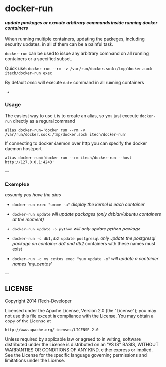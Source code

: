 # docker-run
#### *update packages or execute arbitrary commands inside running docker containers*

When running multiple containers, updating the packeges, including security updates, in all of them can be a painful task.

`docker-run` can be used to issue any arbitrary command on all running containers or a specified subset.

Quick use: `docker run --rm -v /var/run/docker.sock:/tmp/docker.sock itech/docker-run exec`

By default *exec* will execute `date` command in all running containers

-
### Usage

The easiest way to use it is to create an alias, so you just execute `docker-run` directly as a regural command

`alias docker-run='docker run --rm -v /var/run/docker.sock:/tmp/docker.sock itech/docker-run'`

If connecting to docker daemon over http you can specify the docker daemon host:port

`alias docker-run='docker run --rm itech/docker-run --host http://127.0.0.1:4243'`

--

### Examples
*assumig you have the alias*

- `docker-run exec "uname -a"` 
  *display the kernel in each container*

- `docker-run update`
 *will update packages (only debian/ubuntu containers at the moment)*
- `docker-run update -p python`
  *will only update python package*

- `docker-run -c db1,db2 update postgresql`
  *only update the postgresql package on container db1 and db2* containers with these names must exist

- `docker-run -c my_centos exec "yum update -y"`
  *will update a container names 'my_centos'*

--
## LICENSE
Copyright 2014 iTech-Developer

Licensed under the Apache License, Version 2.0 (the "License");
you may not use this file except in compliance with the License.
You may obtain a copy of the License at

    http://www.apache.org/licenses/LICENSE-2.0

Unless required by applicable law or agreed to in writing, software
distributed under the License is distributed on an "AS IS" BASIS,
WITHOUT WARRANTIES OR CONDITIONS OF ANY KIND, either express or implied.
See the License for the specific language governing permissions and
limitations under the License.
